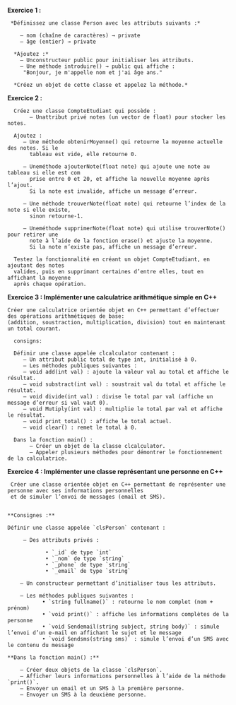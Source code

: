  **Exercice 1 :**

     *Définissez une classe Person avec les attributs suivants :*
   
        — nom (chaîne de caractères) → private
        — âge (entier) → private
     
      *Ajoutez :*
        — Unconstructeur public pour initialiser les attributs.
        — Une méthode introduire() → public qui affiche :
         "Bonjour, je m'appelle nom et j'ai âge ans."
       
      *Créez un objet de cette classe et appelez la méthode.*

  **Exercice 2 :**
  
      Créez une classe CompteEtudiant qui possède :
           — Unattribut privé notes (un vector de float) pour stocker les notes.
     
      Ajoutez :
         — Une méthode obtenirMoyenne() qui retourne la moyenne actuelle des notes. Si le
           tableau est vide, elle retourne 0.
           
         — Uneméthode ajouterNote(float note) qui ajoute une note au tableau si elle est com
           prise entre 0 et 20, et affiche la nouvelle moyenne après l’ajout. 
           Si la note est invalide, affiche un message d’erreur.
           
         — Une méthode trouverNote(float note) qui retourne l’index de la note si elle existe,
           sinon retourne-1.
           
         — Uneméthode supprimerNote(float note) qui utilise trouverNote() pour retirer une
           note à l’aide de la fonction erase() et ajuste la moyenne. 
           Si la note n’existe pas, affiche un message d’erreur.
           
      Testez la fonctionnalité en créant un objet CompteEtudiant, en ajoutant des notes 
      valides, puis en supprimant certaines d’entre elles, tout en affichant la moyenne 
      après chaque opération.

  
  **Exercice 3 :  Implémenter une calculatrice arithmétique simple en C++**

    Créer une calculatrice orientée objet en C++ permettant d’effectuer des opérations arithmétiques de base:
    (addition, soustraction, multiplication, division) tout en maintenant un total courant.

      consigns:
      
      Définir une classe appelée clcalculator contenant :
         — Un attribut public total de type int, initialisé à 0.
         — Les méthodes publiques suivantes :
         — void add(int val) : ajoute la valeur val au total et affiche le résultat.
         — void substract(int val) : soustrait val du total et affiche le résultat.
         — void divide(int val) : divise le total par val (affiche un message d’erreur si val vaut 0).
         — void Mutiply(int val) : multiplie le total par val et affiche le résultat.
         — void print_total() : affiche le total actuel.
         — void clear() : remet le total à 0.
         
      Dans la fonction main() :
           — Créer un objet de la classe clcalculator.
           — Appeler plusieurs méthodes pour démontrer le fonctionnement de la calculatrice.


**Exercice 4 : Implémenter une classe représentant une personne en C++**

     Créer une classe orientée objet en C++ permettant de représenter une personne avec ses informations personnelles 
     et de simuler l’envoi de messages (email et SMS).


    **Consignes :**

    Définir une classe appelée `clsPerson` contenant :

         — Des attributs privés :  
 
                • `_id` de type `int`  
                • `_nom` de type `string`  
                • `_phone` de type `string`  
                • `_email` de type `string`  

        — Un constructeur permettant d’initialiser tous les attributs.  
  
        — Les méthodes publiques suivantes :  
               • `string fullname()` : retourne le nom complet (nom + prénom)  
               • `void print()` : affiche les informations complètes de la personne  
               • `void Sendemail(string subject, string body)` : simule l’envoi d’un e-mail en affichant le sujet et le message  
               • `void Sendsms(string sms)` : simule l’envoi d’un SMS avec le contenu du message  

    **Dans la fonction main() :**

        — Créer deux objets de la classe `clsPerson`.  
        — Afficher leurs informations personnelles à l’aide de la méthode `print()`.  
        — Envoyer un email et un SMS à la première personne.  
        — Envoyer un SMS à la deuxième personne.


